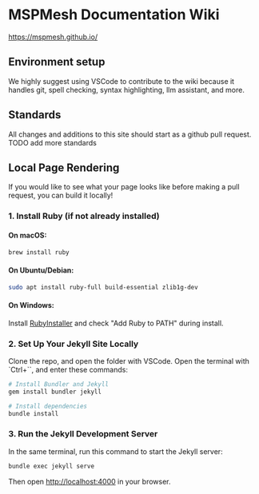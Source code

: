 # MSPMesh Documentation Wiki
https://mspmesh.github.io/

## Environment setup  
We highly suggest using VSCode to contribute to the wiki because it handles git, spell checking, syntax highlighting, llm assistant, and more. 

## Standards
All changes and additions to this site should start as a github pull request.  
TODO add more standards

## Local Page Rendering
If you would like to see what your page looks like before making a pull request, you can build it locally!    

### 1. Install Ruby (if not already installed)
#### On macOS:

```bash
brew install ruby
```

#### On Ubuntu/Debian:

```bash
sudo apt install ruby-full build-essential zlib1g-dev
```

#### On Windows:

Install [RubyInstaller](https://rubyinstaller.org/) and check "Add Ruby to PATH" during install.

### 2. Set Up Your Jekyll Site Locally   
Clone the repo, and open the folder with VSCode. Open the terminal with `Ctrl+\``, and enter these commands:

```bash
# Install Bundler and Jekyll
gem install bundler jekyll

# Install dependencies
bundle install
```

### 3. Run the Jekyll Development Server

In the same terminal, run this command to start the Jekyll server:

```bash
bundle exec jekyll serve
```

Then open [http://localhost:4000](http://localhost:4000) in your browser.
